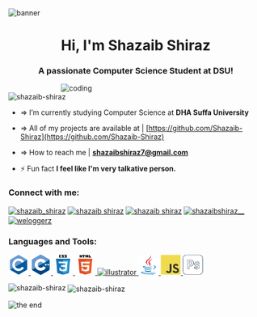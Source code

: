 <img align="center" alt="banner" width="1200" src="https://user-images.githubusercontent.com/90236635/232446433-d5540fa2-fe28-4bb8-b929-cdb51fe61336.gif">

<h1 align="center">Hi, I'm Shazaib Shiraz</h1>
<h3 align="center">A passionate Computer Science Student at DSU!</h3>

<img align="right" alt="coding" width="400" src="https://camo.githubusercontent.com/7de37139d0b4c1ce40865e799b446c0e963a3dd8fb68d239707237c40604fa3d/68747470733a2f2f63646e2e6472696262626c652e636f6d2f75736572732f3733303730332f73637265656e73686f74732f363538313234332f6176656e746f2e676966">

<p align="left"> <img src="https://komarev.com/ghpvc/?username=shazaib-shiraz&label=Profile%20views&color=0e75b6&style=flat" alt="shazaib-shiraz" /> </p>

- => I’m currently studying Computer Science at **DHA Suffa University**
  
- => All of my projects are available at | [https://github.com/Shazaib-Shiraz](https://github.com/Shazaib-Shiraz)

- => How to reach me | **shazaibshiraz7@gmail.com**

- ⚡ Fun fact **I feel like I'm very talkative person.**

<h3 align="left">Connect with me:</h3>
<p align="left">
<a href="https://twitter.com/shazaib_shiraz" target="blank"><img align="center" src="https://raw.githubusercontent.com/rahuldkjain/github-profile-readme-generator/master/src/images/icons/Social/twitter.svg" alt="shazaib_shiraz" height="30" width="40" /></a>
<a href="https://linkedin.com/in/shazaib shiraz" target="blank"><img align="center" src="https://raw.githubusercontent.com/rahuldkjain/github-profile-readme-generator/master/src/images/icons/Social/linked-in-alt.svg" alt="shazaib shiraz" height="30" width="40" /></a>
<a href="https://fb.com/shazaib shiraz" target="blank"><img align="center" src="https://raw.githubusercontent.com/rahuldkjain/github-profile-readme-generator/master/src/images/icons/Social/facebook.svg" alt="shazaib shiraz" height="30" width="40" /></a>
<a href="https://instagram.com/shazaibshiraz__" target="blank"><img align="center" src="https://raw.githubusercontent.com/rahuldkjain/github-profile-readme-generator/master/src/images/icons/Social/instagram.svg" alt="shazaibshiraz__" height="30" width="40" /></a>
<a href="https://www.youtube.com/c/weloggerz" target="blank"><img align="center" src="https://raw.githubusercontent.com/rahuldkjain/github-profile-readme-generator/master/src/images/icons/Social/youtube.svg" alt="weloggerz" height="30" width="40" /></a>
</p>

<h3 align="left">Languages and Tools:</h3>
<p align="left"> <a href="https://www.cprogramming.com/" target="_blank" rel="noreferrer"> <img src="https://raw.githubusercontent.com/devicons/devicon/master/icons/c/c-original.svg" alt="c" width="40" height="40"/> </a> <a href="https://www.w3schools.com/cpp/" target="_blank" rel="noreferrer"> <img src="https://raw.githubusercontent.com/devicons/devicon/master/icons/cplusplus/cplusplus-original.svg" alt="cplusplus" width="40" height="40"/> </a> <a href="https://www.w3schools.com/css/" target="_blank" rel="noreferrer"> <img src="https://raw.githubusercontent.com/devicons/devicon/master/icons/css3/css3-original-wordmark.svg" alt="css3" width="40" height="40"/> </a> <a href="https://www.w3.org/html/" target="_blank" rel="noreferrer"> <img src="https://raw.githubusercontent.com/devicons/devicon/master/icons/html5/html5-original-wordmark.svg" alt="html5" width="40" height="40"/> </a> <a href="https://www.adobe.com/in/products/illustrator.html" target="_blank" rel="noreferrer"> <img src="https://www.vectorlogo.zone/logos/adobe_illustrator/adobe_illustrator-icon.svg" alt="illustrator" width="40" height="40"/> </a> <a href="https://www.java.com" target="_blank" rel="noreferrer"> <img src="https://raw.githubusercontent.com/devicons/devicon/master/icons/java/java-original.svg" alt="java" width="40" height="40"/> </a> <a href="https://developer.mozilla.org/en-US/docs/Web/JavaScript" target="_blank" rel="noreferrer"> <img src="https://raw.githubusercontent.com/devicons/devicon/master/icons/javascript/javascript-original.svg" alt="javascript" width="40" height="40"/> </a> <a href="https://www.photoshop.com/en" target="_blank" rel="noreferrer"> <img src="https://raw.githubusercontent.com/devicons/devicon/master/icons/photoshop/photoshop-line.svg" alt="photoshop" width="40" height="40"/> </a> </p>

<p><img align="left" src="https://github-readme-stats.vercel.app/api/top-langs?username=shazaib-shiraz&show_icons=true&locale=en&layout=compact" alt="shazaib-shiraz" /></p>

<p>&nbsp;<img align="center" src="https://github-readme-stats.vercel.app/api?username=shazaib-shiraz&show_icons=true&locale=en" alt="shazaib-shiraz" /></p>

<p><img align="center" alt="the end" height="100" width="800" src="https://www.icegif.com/wp-content/uploads/icegif-852.gif">

